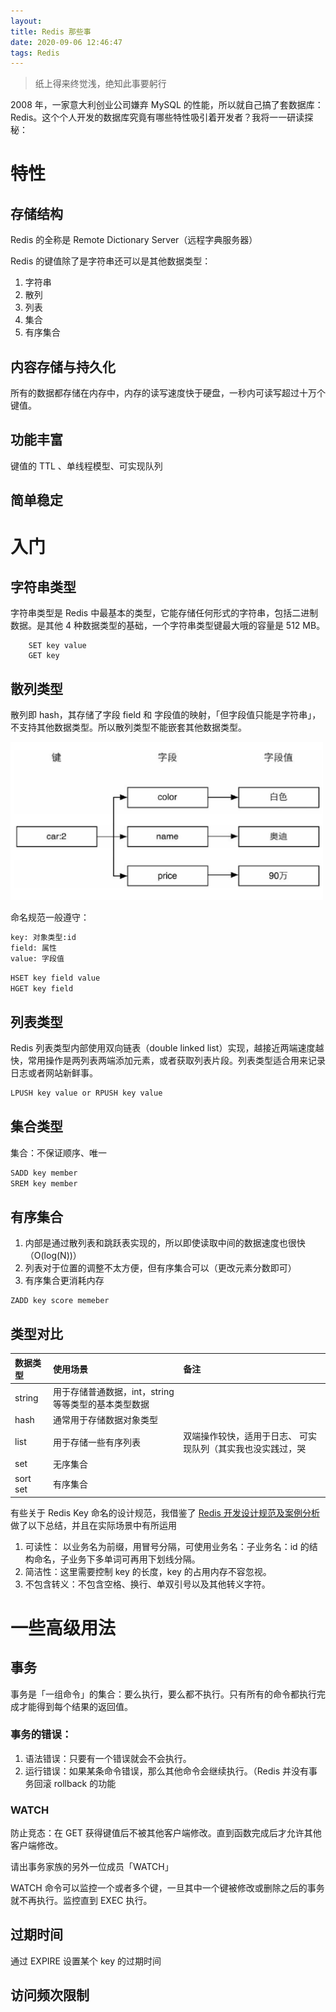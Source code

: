 ```yaml
---
layout:
title: Redis 那些事
date: 2020-09-06 12:46:47
tags: Redis
---
```


> 纸上得来终觉浅，绝知此事要躬行

2008 年，一家意大利创业公司嫌弃 MySQL 的性能，所以就自己搞了套数据库：Redis。这个个人开发的数据库究竟有哪些特性吸引着开发者？我将一一研读探秘：

# 特性

## 存储结构
Redis 的全称是 Remote Dictionary Server（远程字典服务器）

Redis 的键值除了是字符串还可以是其他数据类型：

1. 字符串
2. 散列
3. 列表
4. 集合
4. 有序集合

## 内容存储与持久化
所有的数据都存储在内存中，内存的读写速度快于硬盘，一秒内可读写超过十万个键值。

## 功能丰富
键值的 TTL 、单线程模型、可实现队列

## 简单稳定

# 入门

## 字符串类型

字符串类型是 Redis 中最基本的类型，它能存储任何形式的字符串，包括二进制数据。是其他 4 种数据类型的基础，一个字符串类型键最大哦的容量是 512 MB。


```shell
	SET key value
	GET key
```

## 散列类型

散列即 hash，其存储了字段 field 和 字段值的映射，「但字段值只能是字符串」，不支持其他数据类型。所以散列类型不能嵌套其他数据类型。

<img src="/images/hash.png"  width="500px"/>

命名规范一般遵守：

```sh
key: 对象类型:id
field: 属性
value: 字段值
```

```js
HSET key field value
HGET key field
```

## 列表类型

Redis 列表类型内部使用双向链表（double linked list）实现，越接近两端速度越快，常用操作是两列表两端添加元素，或者获取列表片段。列表类型适合用来记录日志或者网站新鲜事。

```js
LPUSH key value or RPUSH key value
```

## 集合类型

集合：不保证顺序、唯一

```js
SADD key member
SREM key member
```
## 有序集合

1. 内部是通过散列表和跳跃表实现的，所以即使读取中间的数据速度也很快（O(log(N))）
2. 列表对于位置的调整不太方便，但有序集合可以（更改元素分数即可）
3. 有序集合更消耗内存

```
ZADD key score memeber
```

## 类型对比

|数据类型|  使用场景 |  备注 |
|:------------- |:---------------|:-------------|
| string      | 用于存储普通数据，int，string等等类型的基本类型数据 |   |
| hash      |通常用于存储数据对象类型 |   |
| list      | 用于存储一些有序列表|  双端操作较快，适用于日志、 可实现队列（其实我也没实践过，哭|
|set      | 无序集合|
|sort set      | 有序集合|


有些关于 Redis Key 命名的设计规范，我借鉴了 [Redis 开发设计规范及案例分析](https://www.infoq.cn/article/lxpytc3KckJPi72E8L3P) 做了以下总结，并且在实际场景中有所运用

1. 可读性： 以业务名为前缀，用冒号分隔，可使用业务名：子业务名：id 的结构命名，子业务下多单词可再用下划线分隔。
2. 简洁性：这里需要控制 key 的长度，key 的占用内存不容忽视。
3. 不包含转义：不包含空格、换行、单双引号以及其他转义字符。



# 一些高级用法

## 事务

事务是「一组命令」的集合：要么执行，要么都不执行。只有所有的命令都执行完成才能得到每个结果的返回值。

### 事务的错误：

1. 语法错误：只要有一个错误就会不会执行。
2. 运行错误：如果某条命令错误，那么其他命令会继续执行。（Redis 并没有事务回滚 rollback 的功能

### WATCH

防止竞态：在 GET 获得键值后不被其他客户端修改。直到函数完成后才允许其他客户端修改。

请出事务家族的另外一位成员「WATCH」

WATCH 命令可以监控一个或者多个键，一旦其中一个键被修改或删除之后的事务就不再执行。监控直到 EXEC 执行。

## 过期时间

通过 EXPIRE 设置某个 key 的过期时间

## 访问频次限制
